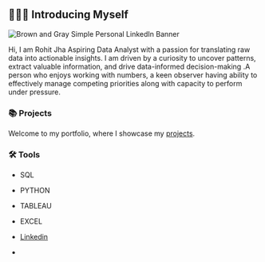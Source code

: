 ## 🙋🏻‍♀️ Introducing Myself

![Brown and Gray Simple Personal LinkedIn Banner](https://github.com/katiehuangx/katiehuangx/assets/81607668/bad4dc56-1211-41ed-99a7-1bccea77bd72)

Hi, I am Rohit Jha Aspiring Data Analyst with a passion for translating raw data into actionable insights. I am driven by a curiosity to uncover patterns, extract valuable information, and drive data-informed decision-making .A person who enjoys working with numbers, a keen observer having ability to effectively manage competing priorities along with capacity to perform under pressure.

### 📚 Projects

Welcome to my portfolio, where I showcase my [projects](https://github.com/katiehuangx/Portfolio-Guide/blob/main/README.md).

### 🛠️ Tools

- SQL
- PYTHON
- TABLEAU
- EXCEL 



- [Linkedin](www.linkedin.com/in/rohit-kumar-193aa924b)
-
